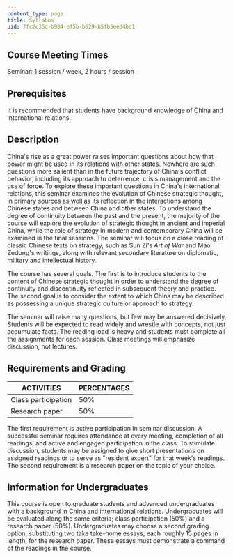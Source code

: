 ```yaml
---
content_type: page
title: Syllabus
uid: 7fc2c36d-b984-ef5b-b629-b5fb5eed4bd1
---
```


Course Meeting Times
--------------------

Seminar: 1 session / week, 2 hours / session

Prerequisites
-------------

It is recommended that students have background knowledge of China and international relations.

Description
-----------

China's rise as a great power raises important questions about how that power might be used in its relations with other states. Nowhere are such questions more salient than in the future trajectory of China's conflict behavior, including its approach to deterrence, crisis management and the use of force. To explore these important questions in China's international relations, this seminar examines the evolution of Chinese strategic thought, in primary sources as well as its reflection in the interactions among Chinese states and between China and other states. To understand the degree of continuity between the past and the present, the majority of the course will explore the evolution of strategic thought in ancient and imperial China, while the role of strategy in modern and contemporary China will be examined in the final sessions. The seminar will focus on a close reading of classic Chinese texts on strategy, such as Sun Zi's _Art of War_ and Mao Zedong's writings, along with relevant secondary literature on diplomatic, military and intellectual history.

The course has several goals. The first is to introduce students to the content of Chinese strategic thought in order to understand the degree of continuity and discontinuity reflected in subsequent theory and practice. The second goal is to consider the extent to which China may be described as possessing a unique strategic culture or approach to strategy.

The seminar will raise many questions, but few may be answered decisively. Students will be expected to read widely and wrestle with concepts, not just accumulate facts. The reading load is heavy and students must complete all the assignments for each session. Class meetings will emphasize discussion, not lectures.

Requirements and Grading
------------------------

| ACTIVITIES | PERCENTAGES |
| --- | --- |
| Class participation | 50% |
| Research paper | 50% 

The first requirement is active participation in seminar discussion. A successful seminar requires attendance at every meeting, completion of all readings, and active and engaged participation in the class. To stimulate discussion, students may be assigned to give short presentations on assigned readings or to serve as "resident expert" for that week's readings. The second requirement is a research paper on the topic of your choice.

Information for Undergraduates
------------------------------

This course is open to graduate students and advanced undergraduates with a background in China and international relations. Undergraduates will be evaluated along the same criteria; class participation (50%) and a research paper (50%). Undergraduates may choose a second grading option, substituting two take take-home essays, each roughly 15 pages in length, for the research paper. These essays must demonstrate a command of the readings in the course.